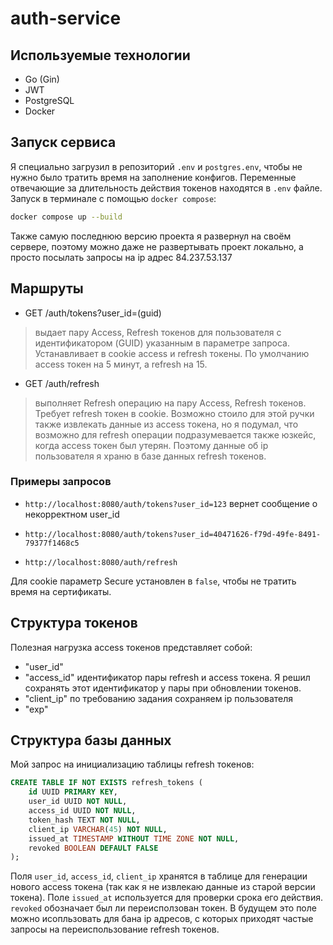 # auth-service

## Используемые технологии
- Go (Gin)
- JWT
- PostgreSQL
- Docker

## Запуск сервиса

Я специально загрузил в репозиторий `.env` и `postgres.env`, чтобы не нужно было тратить время на заполнение конфигов. Переменные отвечающие за длительность действия токенов находятся в `.env` файле. Запуск в терминале с помощью `docker compose`:

```bash
docker compose up --build
```

Также самую последнюю версию проекта я развернул на своём сервере, поэтому можно даже не развертывать проект локально, а просто посылать запросы на ip адрес 84.237.53.137

## Маршруты

 - GET /auth/tokens?user_id=(guid)

> выдает пару Access, Refresh токенов для пользователя с идентификатором (GUID) указанным в параметре запроса. Устанавливает в cookie access и refresh токены. По умолчанию access токен на 5 минут, а refresh на 15.

 - GET /auth/refresh

> выполняет Refresh операцию на пару Access, Refresh токенов. Требует refresh токен в cookie. Возможно стоило для этой ручки также извлекать данные из access токена, но я подумал, что возможно для refresh операции подразумевается также юзкейс, когда access токен был утерян. Поэтому данные об ip пользователя я храню в базе данных refresh токенов.

### Примеры запросов

- `http://localhost:8080/auth/tokens?user_id=123` вернет сообщение о некорректном user_id
- `http://localhost:8080/auth/tokens?user_id=40471626-f79d-49fe-8491-79377f1468c5`

- `http://localhost:8080/auth/refresh`

Для cookie параметр Secure установлен в `false`, чтобы не тратить время на сертификаты.

## Структура токенов

Полезная нагрузка access токенов представляет собой:
- "user_id"
- "access_id" идентификатор пары refresh и access токена. Я решил сохранять этот идентификатор у пары при обновлении токенов.
- "client_ip" по требованию задания сохраняем ip пользователя
- "exp"

## Структура базы данных

Мой запрос на инициализацию таблицы refresh токенов:

```sql
CREATE TABLE IF NOT EXISTS refresh_tokens (
    id UUID PRIMARY KEY,
    user_id UUID NOT NULL,
    access_id UUID NOT NULL,
    token_hash TEXT NOT NULL,
    client_ip VARCHAR(45) NOT NULL,
    issued_at TIMESTAMP WITHOUT TIME ZONE NOT NULL,
    revoked BOOLEAN DEFAULT FALSE
);
```

Поля `user_id`, `access_id`, `client_ip` хранятся в таблице для генерации нового access токена (так как я не извлекаю данные из старой версии токена). Поле `issued_at` используется для проверки срока его действия. `revoked` обозначает был ли переисползован токен. В будущем это поле можно исопльзовать для бана ip адресов, с которых приходят частые запросы на переиспользование refresh токенов.